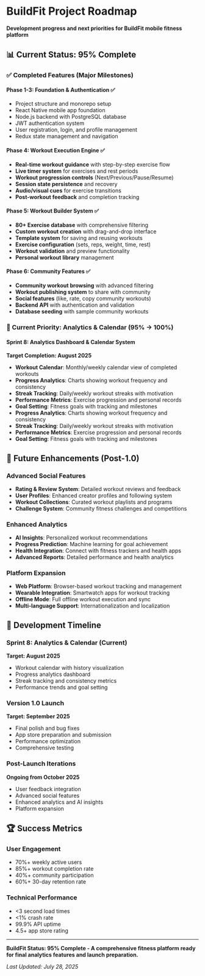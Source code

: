 # BuildFit Project Roadmap

**Development progress and next priorities for BuildFit mobile fitness platform**

## 📊 Current Status: 95% Complete

### ✅ Completed Features (Major Milestones)

#### Phase 1-3: Foundation & Authentication ✅
- Project structure and monorepo setup
- React Native mobile app foundation
- Node.js backend with PostgreSQL database
- JWT authentication system
- User registration, login, and profile management
- Redux state management and navigation

#### Phase 4: Workout Execution Engine ✅
- **Real-time workout guidance** with step-by-step exercise flow
- **Live timer system** for exercises and rest periods
- **Workout progression controls** (Next/Previous/Pause/Resume)
- **Session state persistence** and recovery
- **Audio/visual cues** for exercise transitions
- **Post-workout feedback** and completion tracking

#### Phase 5: Workout Builder System ✅
- **80+ Exercise database** with comprehensive filtering
- **Custom workout creation** with drag-and-drop interface
- **Template system** for saving and reusing workouts
- **Exercise configuration** (sets, reps, weight, time, rest)
- **Workout validation** and preview functionality
- **Personal workout library** management

#### Phase 6: Community Features ✅
- **Community workout browsing** with advanced filtering
- **Workout publishing system** to share with community
- **Social features** (like, rate, copy community workouts)
- **Backend API** with authentication and validation
- **Database seeding** with sample community workouts

### 🔄 Current Priority: Analytics & Calendar (95% → 100%)

#### Sprint 8: Analytics Dashboard & Calendar System
**Target Completion: August 2025**
- **Workout Calendar**: Monthly/weekly calendar view of completed workouts
- **Progress Analytics**: Charts showing workout frequency and consistency  
- **Streak Tracking**: Daily/weekly workout streaks with motivation
- **Performance Metrics**: Exercise progression and personal records
- **Goal Setting**: Fitness goals with tracking and milestones
- **Progress Analytics**: Charts showing workout frequency and consistency  
- **Streak Tracking**: Daily/weekly workout streaks with motivation
- **Performance Metrics**: Exercise progression and personal records
- **Goal Setting**: Fitness goals with tracking and milestones

## 🔮 Future Enhancements (Post-1.0)

### Advanced Social Features
- **Rating & Review System**: Detailed workout reviews and feedback
- **User Profiles**: Enhanced creator profiles and following system
- **Workout Collections**: Curated workout playlists and programs
- **Challenge System**: Community fitness challenges and competitions

### Enhanced Analytics  
- **AI Insights**: Personalized workout recommendations
- **Progress Prediction**: Machine learning for goal achievement
- **Health Integration**: Connect with fitness trackers and health apps
- **Advanced Reports**: Detailed performance and health analytics

### Platform Expansion
- **Web Platform**: Browser-based workout tracking and management
- **Wearable Integration**: Smartwatch apps for workout tracking
- **Offline Mode**: Full offline workout execution and sync
- **Multi-language Support**: Internationalization and localization

## 🎯 Development Timeline

### Sprint 8: Analytics & Calendar (Current)
**Target: August 2025**
- Workout calendar with history visualization
- Progress analytics dashboard
- Streak tracking and consistency metrics
- Performance trends and goal setting

### Version 1.0 Launch
**Target: September 2025**
- Final polish and bug fixes
- App store preparation and submission
- Performance optimization
- Comprehensive testing

### Post-Launch Iterations
**Ongoing from October 2025**
- User feedback integration
- Advanced social features
- Enhanced analytics and AI insights
- Platform expansion

## 🏆 Success Metrics

### User Engagement
- 70%+ weekly active users
- 85%+ workout completion rate
- 40%+ community participation
- 60%+ 30-day retention rate

### Technical Performance
- <3 second load times
- <1% crash rate
- 99.9% API uptime
- 4.5+ app store rating

---

**BuildFit Status: 95% Complete - A comprehensive fitness platform ready for final analytics features and launch preparation.**

*Last Updated: July 28, 2025*